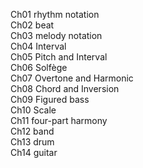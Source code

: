 Ch01 rhythm notation  
Ch02 beat  
Ch03 melody notation  
Ch04 Interval  
Ch05 Pitch and Interval  
Ch06 Solfège  
Ch07 Overtone and Harmonic  
Ch08 Chord and Inversion  
Ch09 Figured bass   
Ch10 Scale  
Ch11 four-part harmony  
Ch12 band  
Ch13 drum  
Ch14 guitar  
